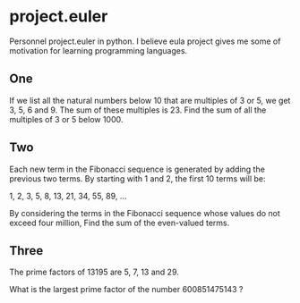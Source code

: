 project.euler
=============
Personnel project.euler in python. I believe eula project gives me some of 
motivation for learning programming languages.

One
---
If we list all the natural numbers below 10 that are multiples of 3 or 5,
we get 3, 5, 6 and 9. The sum of these multiples is 23.
Find the sum of all the multiples of 3 or 5 below 1000.


Two
---
Each new term in the Fibonacci sequence is generated by adding the previous two terms. 
By starting with 1 and 2, the first 10 terms will be:

1, 2, 3, 5, 8, 13, 21, 34, 55, 89, ...

By considering the terms in the Fibonacci sequence whose values do not exceed four million, 
Find the sum of the even-valued terms.


Three
-----
The prime factors of 13195 are 5, 7, 13 and 29.

What is the largest prime factor of the number 600851475143 ?
